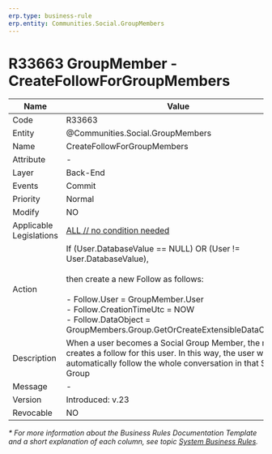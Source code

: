 ```yaml
---
erp.type: business-rule
erp.entity: Communities.Social.GroupMembers
---
```


# R33663 GroupMember - CreateFollowForGroupMembers

| Name | Value |
| ---- | ----- |
| Code | R33663 |
| Entity | @Communities.Social.GroupMembers |
| Name | CreateFollowForGroupMembers |
| Attribute | - |
| Layer | Back-End |
| Events | Commit |
| Priority | Normal |
| Modify | NO |
| Applicable Legislations | [ALL // no condition needed](xref:applicable-legislations) |
| Action | If (User.DatabaseValue == NULL)  OR   (User != User.DatabaseValue), <br> <br> then create a new Follow as follows: <br><br> - Follow.User = GroupMember.User <br> - Follow.CreationTimeUtc =  NOW <br> - Follow.DataObject = GroupMembers.Group.GetOrCreateExtensibleDataObject() |
| Description| When a user becomes a Social Group Member, the rule creates a follow for this user. In this way, the user will automatically follow the whole conversation in that Social Group|  
| Message | - |
| Version | Introduced: v.23 |
| Revocable | NO |

*\* For more information about the Business Rules Documentation Template and a short explanation of each column, see
topic [System Business Rules](../templates/template-description-system-business-rules.md).*
